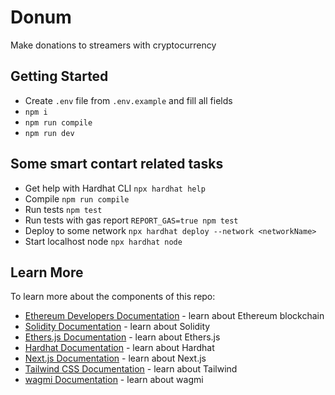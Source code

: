 # Donum

Make donations to streamers with cryptocurrency

## Getting Started

- Create `.env` file from `.env.example` and fill all fields
- `npm i`
- `npm run compile`
- `npm run dev`

## Some smart contart related tasks

- Get help with Hardhat CLI `npx hardhat help`
- Compile `npm run compile`
- Run tests `npm test`
- Run tests with gas report `REPORT_GAS=true npm test`
- Deploy to some network `npx hardhat deploy --network <networkName>`
- Start localhost node `npx hardhat node`

## Learn More

To learn more about the components of this repo:

- [Ethereum Developers Documentation](https://ethereum.org/en/developers/docs/) - learn about Ethereum blockchain
- [Solidity Documentation](https://docs.soliditylang.org/en/v0.8.17/) - learn about Solidity
- [Ethers.js Documentation](https://docs.ethers.io/v5/) - learn about Ethers.js
- [Hardhat Documentation](https://hardhat.org/docs) - learn about Hardhat
- [Next.js Documentation](https://nextjs.org/docs) - learn about Next.js
- [Tailwind CSS Documentation](https://tailwindcss.com/docs/) - learn about Tailwind
- [wagmi Documentation](https://wagmi.sh/) - learn about wagmi
